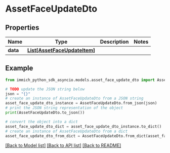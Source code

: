 # AssetFaceUpdateDto


## Properties

Name | Type | Description | Notes
------------ | ------------- | ------------- | -------------
**data** | [**List[AssetFaceUpdateItem]**](AssetFaceUpdateItem.md) |  | 

## Example

```python
from immich_python_sdk_asyncio.models.asset_face_update_dto import AssetFaceUpdateDto

# TODO update the JSON string below
json = "{}"
# create an instance of AssetFaceUpdateDto from a JSON string
asset_face_update_dto_instance = AssetFaceUpdateDto.from_json(json)
# print the JSON string representation of the object
print(AssetFaceUpdateDto.to_json())

# convert the object into a dict
asset_face_update_dto_dict = asset_face_update_dto_instance.to_dict()
# create an instance of AssetFaceUpdateDto from a dict
asset_face_update_dto_from_dict = AssetFaceUpdateDto.from_dict(asset_face_update_dto_dict)
```
[[Back to Model list]](../README.md#documentation-for-models) [[Back to API list]](../README.md#documentation-for-api-endpoints) [[Back to README]](../README.md)


